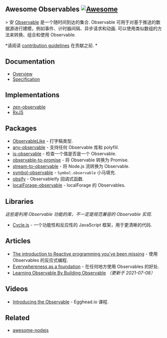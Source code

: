 <div class="github-widget" data-repo="sindresorhus/awesome-observables"></div>

## Awesome Observables [![Awesome](https://awesome.re/badge.svg)](https://awesome.re)

&gt; 安 [Observable](https://github.com/zenparsing/es-observable) 是一个随时间到达的集合.  Observable 可用于对基于推送的数据源进行建模，例如事件、计时器间隔、异步请求和动画. 可以使用类似数组的方法来转换、组合和使用 Observable.

*请阅读 [contribution guidelines](https://github.com/sindresorhus/awesome-observables/blob/master/contributing.md) 在贡献之前. *



## Documentation

- [Overview](https://github.com/tc39/proposal-observable)
- [Specification](https://tc39.github.io/proposal-observable/)

## Implementations

- [zen-observable](https://github.com/zenparsing/zen-observable)
- [RxJS](https://github.com/ReactiveX/RxJS)

## Packages

- [ObservableLike](https://github.com/sindresorhus/type-fest/blob/main/source/observable-like.d.ts) - 打字稿类型.
- [any-observable](https://github.com/sindresorhus/any-observable) - 支持任何 Observable 库和 polyfill.
- [is-observable](https://github.com/sindresorhus/is-observable) - 检查一个值是否是一个 Observable.
- [observable-to-promise](https://github.com/sindresorhus/observable-to-promise) - 将 Observable 转换为 Promise.
- [stream-to-observable](https://github.com/jamestalmage/stream-to-observable) - 将 Node.js 流转换为 Observable.
- [symbol-observable](https://github.com/blesh/symbol-observable) - `Symbol.observable` 小马填充.
- [obsify](https://github.com/samverschueren/obsify) - Observableify 回调式函数.
- [localForage-observable](https://github.com/thgreasi/localForage-observable) - localForage 的 Observables.

## Libraries

*这些是利用 Observable 功能的库，不一定是规范兼容的 Observable 实现.*

- [Cycle.js](http://cycle.js.org) - 一个功能性和反应性的 JavaScript 框架，用于更清晰的代码.

## Articles

- [The introduction to Reactive programming you've been missing](https://gist.github.com/staltz/868e7e9bc2a7b8c1f754) - 使用 Observables 的反应式编程.
- [Everywhereness as a foundation](http://staltz.com/everywhereness-as-a-foundation.html) - 在任何地方使用 Observables 的好处.
- [Learning Observable By Building Observable](https://benlesh.com/posts/learning-observable-by-building-observable/) *（更新于 2021-07-08）*

## Videos

- [Introducing the Observable](https://egghead.io/lessons/javascript-introducing-the-observable) - Egghead.io 课程.

## Related

- [awesome-nodejs](https://github.com/sindresorhus/awesome-nodejs)
